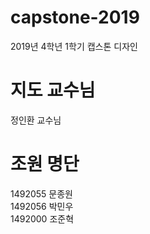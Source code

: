 # capstone-2019  
2019년 4학년 1학기 캡스톤 디자인

# 지도 교수님
정인환 교수님

# 조원 명단
1492055 문종원  
1492056 박민우  
1492000 조준혁  
